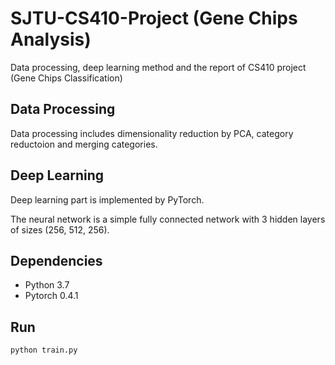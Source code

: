 # SJTU-CS410-Project (Gene Chips Analysis)
Data processing, deep learning method and the report of CS410 project (Gene Chips Classification)
## Data Processing
Data processing includes dimensionality reduction by PCA, category reductoion and merging categories.
## Deep Learning
Deep learning part is implemented by PyTorch.

The neural network is a simple fully connected network with 3 hidden layers of sizes (256, 512, 256).
## Dependencies
- Python 3.7
- Pytorch 0.4.1
## Run
```bash
python train.py 
```

